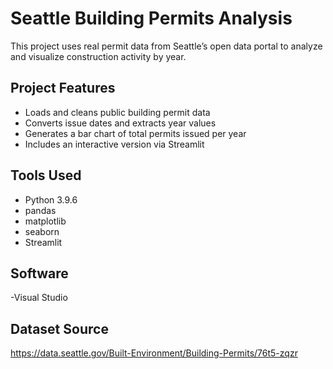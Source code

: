 # Seattle Building Permits Analysis 

This project uses real permit data from Seattle’s open data portal to analyze and visualize construction activity by year.

## Project Features

- Loads and cleans public building permit data
- Converts issue dates and extracts year values
- Generates a bar chart of total permits issued per year
- Includes an interactive version via Streamlit

## Tools Used
- Python 3.9.6
- pandas
- matplotlib
- seaborn
- Streamlit

## Software
-Visual Studio

## Dataset Source
https://data.seattle.gov/Built-Environment/Building-Permits/76t5-zqzr
